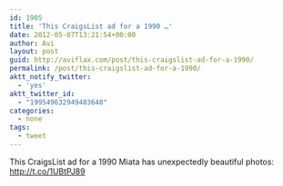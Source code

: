 ```yaml
---
id: 1905
title: 'This CraigsList ad for a 1990 …'
date: 2012-05-07T13:21:54+00:00
author: Avi
layout: post
guid: http://aviflax.com/post/this-craigslist-ad-for-a-1990/
permalink: /post/this-craigslist-ad-for-a-1990/
aktt_notify_twitter:
  - 'yes'
aktt_twitter_id:
  - "199549632949403648"
categories:
  - none
tags:
  - tweet
---
```

This CraigsList ad for a 1990 Miata has unexpectedly beautiful photos: <a href="http://t.co/1UBtPJ89" rel="nofollow">http://t.co/1UBtPJ89</a>